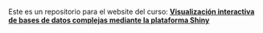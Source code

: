 Este es un repositorio para el website del curso: [**Visualización interactiva de bases de datos complejas mediante la plataforma Shiny**](https://jpablo91.github.io/ShinyWorkshopEspanol/)